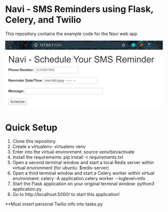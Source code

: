 # Navi - SMS Reminders using Flask, Celery, and Twilio
This repository contains the example code for the Navi web app

![Web App](https://github.com/nrenteria/navi/blob/master/image.JPG)

# Quick Setup
1. Clone this repository.
2. Create a virtualenv: virtualenv venv
3. Enter into the virtual environment: source venv/bin/activate
4. Install the requirements: pip install -r requirements.txt
3. Open a second terminal window and start a local Redis server within virtual environment (for ubuntu: $redis-server)
4. Open a third terminal window and start a Celery worker within virtual environment: celery -A application.celery worker --loglevel=info
5. Start the Flask application on your original terminal window: python3 application.py
6. Go to http://localhost:5000/ to start this application!

**Must insert personal Twilio info into tasks.py
